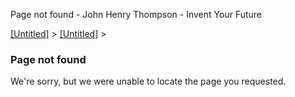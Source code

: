  Page not found - John Henry Thompson - Invent Your Future 
    

[\[Untitled\]](system.md)‎ > ‎[\[Untitled\]](http://www.johnhenrythompson.com/system/errors)‎ > ‎

### Page not found

We're sorry, but we were unable to locate the page you requested.

